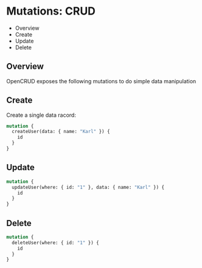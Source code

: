 # Mutations: CRUD

* Overview
* Create
* Update
* Delete

## Overview

OpenCRUD exposes the following mutations to do simple data manipulation

## Create

Create a single data racord:

```graphql
mutation {
  createUser(data: { name: "Karl" }) {
    id
  }
}
```

## Update

```graphql
mutation {
  updateUser(where: { id: "1" }, data: { name: "Karl" }) {
    id
  }
}
```

## Delete

```graphql
mutation {
  deleteUser(where: { id: "1" }) {
    id
  }
}
```
